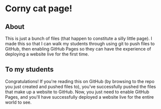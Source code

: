 # Corny cat page!

## About

This is just a bunch of files (that happen to constitute a silly little page).  I made this so that I can walk my students through using git to push files to GitHub, then enabling GitHub Pages so they can have the experience of deploying a website live for the first time.

## To my students

Congratulations!  If you're reading this on GitHub (by browsing to the repo you just created and pushed files to), you've successfully pushed the files that make up a website to GitHub.  Now, you just need to enable GitHub Pages, and you'll have successfully deployed a website live for the entire world to see.